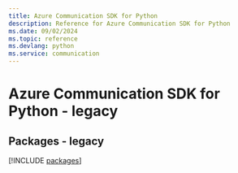 ```yaml
---
title: Azure Communication SDK for Python
description: Reference for Azure Communication SDK for Python
ms.date: 09/02/2024
ms.topic: reference
ms.devlang: python
ms.service: communication
---
```

# Azure Communication SDK for Python - legacy
## Packages - legacy
[!INCLUDE [packages](communication-index.md)]